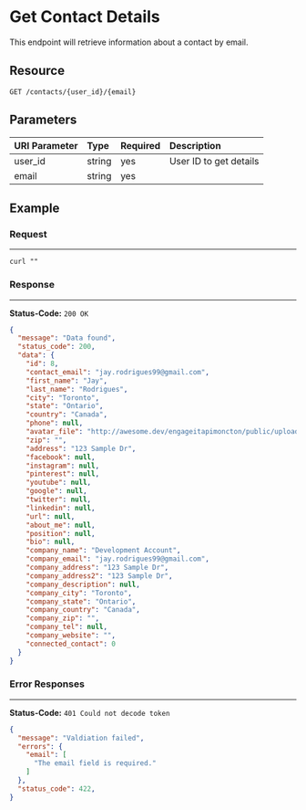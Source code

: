 # Get Contact Details

This endpoint will retrieve information about a contact by email.

## Resource

```
GET /contacts/{user_id}/{email}
```

## Parameters

URI Parameter | Type   | Required | Description
:------------ | :----- | :------- | :-----------------------------------------------------------------------------------
user_id       | string | yes      | User ID to get details
email          | string | yes      |

## Example

### Request

--------------------------------------------------------------------------------

```
curl ""
```

### Response

--------------------------------------------------------------------------------

**Status-Code:** `200 OK`

```json
{
  "message": "Data found",
  "status_code": 200,
  "data": {
    "id": 8,
    "contact_email": "jay.rodrigues99@gmail.com",
    "first_name": "Jay",
    "last_name": "Rodrigues",
    "city": "Toronto",
    "state": "Ontario",
    "country": "Canada",
    "phone": null,
    "avatar_file": "http://awesome.dev/engageitapimoncton/public/uploads/profile_pics/f43786ea4629036e22fffbc3567b6777.jpg",
    "zip": "",
    "address": "123 Sample Dr",
    "facebook": null,
    "instagram": null,
    "pinterest": null,
    "youtube": null,
    "google": null,
    "twitter": null,
    "linkedin": null,
    "url": null,
    "about_me": null,
    "position": null,
    "bio": null,
    "company_name": "Development Account",
    "company_email": "jay.rodrigues99@gmail.com",
    "company_address": "123 Sample Dr",
    "company_address2": "123 Sample Dr",
    "company_description": null,
    "company_city": "Toronto",
    "company_state": "Ontario",
    "company_country": "Canada",
    "company_zip": "",
    "company_tel": null,
    "company_website": "",
    "connected_contact": 0
  }
}
```

### Error Responses

--------------------------------------------------------------------------------

**Status-Code:** `401 Could not decode token`

```json
{
  "message": "Valdiation failed",
  "errors": {
    "email": [
      "The email field is required."
    ]
  },
  "status_code": 422,
}
```
